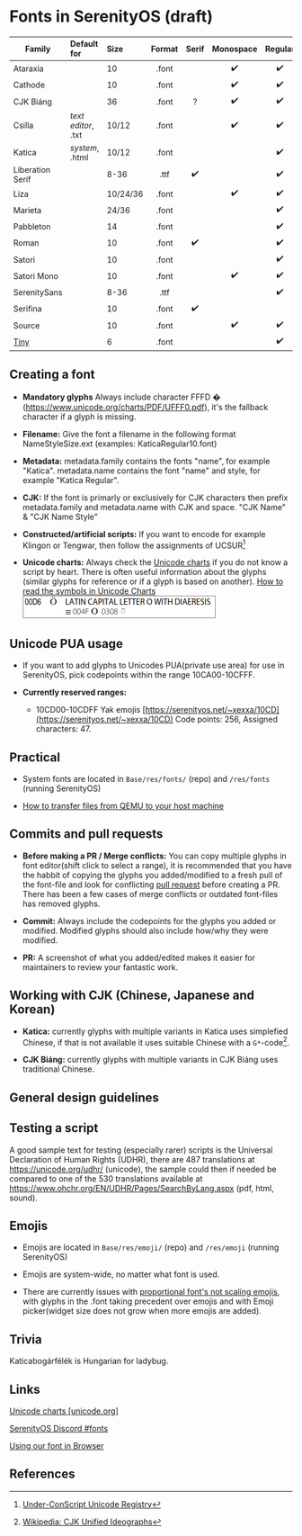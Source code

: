 # Fonts in SerenityOS (draft)

| Family            |Default for    |Size    |Format|Serif |Monospace |Regular |Italic |Bold Italic |Bold |Black|Author
| ---               |:---           |:---    |:---: |:---: |:---:     |:---:   |:---:  |:---:       |:---:|:---:|:---
| Ataraxia          |               |10      | .font|      | ✔️       | ✔️     |       |            |     |      | [@djwisdom](https://github.com/djwisdom)
| Cathode           |               |10      | .font|      | ✔️       | ✔️     |       |            |     |      | [@electrikmilk](https://github.com/electrikmilk)
| CJK Biáng         |               |36      | .font| ?    | ✔️       | ✔️     |       |            |     |      | [@Xexxa](https://github.com/Xexxa)
| Csilla            |_text editor_, .txt|10/12| .font|     | ✔️       | ✔️     |       |            | ✔️  |       |
| Katica            |_system_, .html|10/12   | .font|      |          | ✔️     |       |            | ✔️  |      | 
| Liberation Serif  |               |8-36    | .ttf | ✔️   |          | ✔️     | ✔️    | ✔️          | ✔️  |      | [@mattco98](https://github.com/mattco98)
| Liza              |               |10/24/36| .font|      | ✔️       | ✔️     |       |            | ✔️  | ✔️    |
| Marieta           |               |24/36   | .font|      |          | ✔️     |       |            | ✔️  |      | [@thankyouverycool](https://github.com/thankyouverycool)
| Pabbleton         |               |14      | .font|      |          | ✔️     |       |            | ✔️  |      |
| Roman             |               |10      | .font|  ✔️   |         | ✔️     |       |            |     |      | [@electrikmilk](https://github.com/electrikmilk)
| Satori            |               |10      | .font|      |          | ✔️     |       |           | ✔️    |      | [@djwisdom](https://github.com/djwisdom)
| Satori Mono       |               |10      | .font|      | ✔️        | ✔️     |       |           | ✔️    |      | [@djwisdom](https://github.com/djwisdom)
| SerenitySans      |               |8-36    | .ttf |      |          | ✔️     |       |            |     |      | [@sunverwerth](https://github.com/sunverwerth)
| Serifina          |               |10      | .font| ✔️   |          |        |✔️     |            |     |      | [@thankyouverycool](https://github.com/thankyouverycool)
| Source            |               |10      | .font|      | ✔️       | ✔️     |       |            |     |      | [@electrikmilk](https://github.com/electrikmilk)
| [Tiny](/fonts/Tiny.md)|           |6       | .font|      |          | ✔️     |       |            |     |      | [@Xexxa](https://github.com/Xexxa)

## Creating a font
- **Mandatory glyphs** Always include character FFFD &#xfffd; (<https://www.unicode.org/charts/PDF/UFFF0.pdf>), it's the fallback character if a glyph is missing.

- **Filename:** Give the font a filename in the following format NameStyleSize.ext (examples: KaticaRegular10.font)

- **Metadata:** metadata.family contains the fonts "name", for example "Katica". metadata.name contains the font "name" and style, for example "Katica Regular".

- **CJK:** If the font is primarly or exclusively for CJK characters then prefix metadata.family and metadata.name with CJK and space. "CJK Name" & "CJK Name Style"

- **Constructed/artificial scripts:** If you want to encode for example Klingon or Tengwar, then follow the assignments of UCSUR[^1] 

- **Unicode charts:** Always check the [Unicode charts](https://www.unicode.org/charts/) if you do not know a script by heart. There is often useful information about the glyphs (similar glyphs for reference or if a glyph is based on another). [How to read the symbols in Unicode Charts](https://unicode.org/charts/About.html#Key)<br>![Screenshot from Unicode charts](/images/fonts-unicode-chart.png)

## Unicode PUA usage
- If you want to add glyphs to Unicodes PUA(private use area) for use in SerenityOS, pick codepoints within the range 10CA00-10CFFF.

- **Currently reserved ranges:**
  - 10CD00-10CDFF Yak emojis [https://serenityos.net/~xexxa/10CD](https://serenityos.net/~xexxa/10CD) Code points: 256, Assigned characters: 47.

## Practical
- System fonts are located in `Base/res/fonts/` (repo) and `/res/fonts` (running SerenityOS)

- [How to transfer files from QEMU to your host machine](https://github.com/SerenityOS/serenity/blob/master/Documentation/TransferringFiles.md)

## Commits and pull requests
- **Before making a PR / Merge conflicts:** You can copy multiple glyphs in font editor(shift click to select a range), it is recommended that you have the habbit of copying the glyphs you added/modified to a fresh pull of the font-file and look for conflicting [pull request](https://github.com/SerenityOS/serenity/pulls) before creating a PR. There has been a few cases of merge conflicts or outdated font-files has removed glyphs.

- **Commit:** Always include the codepoints for the glyphs you added or modified. Modified glyphs should also include how/why they were modified.

- **PR:** A screenshot of what you added/edited makes it easier for maintainers to review your fantastic work.

## Working with CJK (Chinese, Japanese and Korean)

- **Katica:** currently glyphs with multiple variants in Katica uses simplefied Chinese, if that is not available it uses suitable Chinese with a <code>G*</code>-code[^2].

- **CJK Biáng:** currently glyphs with multiple variants in CJK Biáng uses traditional Chinese.

## General design guidelines

## Testing a script
A good sample text for testing (especially rarer) scripts is the Universal Declaration of Human Rights (UDHR), there are 487 translations at <https://unicode.org/udhr/> (unicode), the sample could then if needed be compared to one of the 530 translations available at <https://www.ohchr.org/EN/UDHR/Pages/SearchByLang.aspx> (pdf, html, sound).

## Emojis
- Emojis are located in `Base/res/emoji/` (repo) and `/res/emoji` (running SerenityOS)

- Emojis are system-wide, no matter what font is used.

- There are currently issues with [proportional font's not scaling emojis](https://github.com/SerenityOS/serenity/issues/12001), with glyphs in the .font taking precedent over emojis and with Emoji picker(widget size does not grow when more emojis are added).

## Trivia
Katicabogárfélék is Hungarian for ladybug.

## Links
[Unicode charts [unicode.org]](https://www.unicode.org/charts/)

[SerenityOS Discord #fonts](https://discord.com/channels/830522505605283862/927893781968191508)

[Using our font in Browser](browser-for-developers.md#libweb-and-fonts)

## References
[^1]: [Under-ConScript Unicode Registry](https://www.kreativekorp.com/ucsur/)
[^2]: [Wikipedia: CJK Unified Ideographs](https://en.wikipedia.org/wiki/CJK_Unified_Ideographs)
